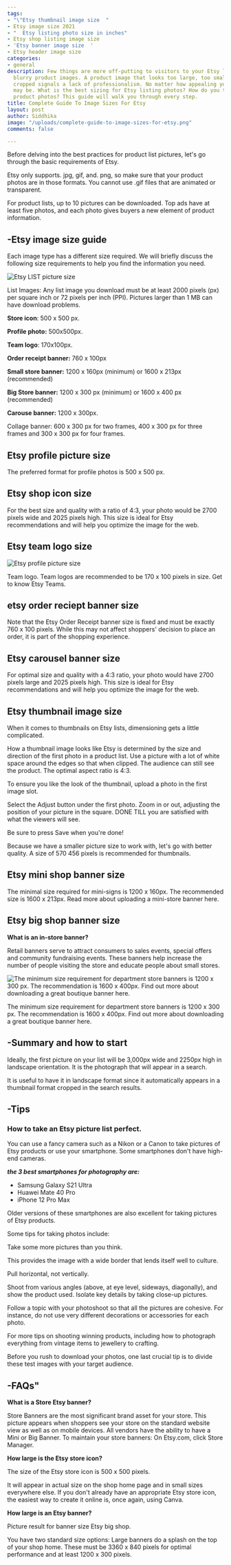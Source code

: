 ```yaml
---
tags:
- "\"Etsy thumbnail image size  "
- Etsy image size 2021
- "  Etsy listing photo size in inches"
- Etsy shop listing image size
- 'Etsy banner image size  '
- Etsy header image size
categories:
- general
description: Few things are more off-putting to visitors to your Etsy listing than
  blurry product images. A product image that looks too large, too small, or is strangely
  cropped signals a lack of professionalism. No matter how appealing your products
  may be. What is the best sizing for Etsy listing photos? How do you take good Etsy
  product photos? This guide will walk you through every step.
title: Complete Guide To Image Sizes For Etsy
layout: post
author: Siddhika
image: "/uploads/complete-guide-to-image-sizes-for-etsy.png"
comments: false

---
```

Before delving into the best practices for product list pictures, let's go through the basic requirements of Etsy.

Etsy only supports. jpg, gif, and. png, so make sure that your product photos are in those formats. You cannot use .gif files that are animated or transparent.

For product lists, up to 10 pictures can be downloaded. Top ads have at least five photos, and each photo gives buyers a new element of product information.

## **-Etsy image size guide**

Each image type has a different size required. We will briefly discuss the following size requirements to help you find the information you need.

![](/uploads/q.PNG "Etsy LIST picture size")

List Images: Any list image you download must be at least 2000 pixels (px) per square inch or 72 pixels per inch (PPI). Pictures larger than 1 MB can have download problems.

**Store icon**: 500 x 500 px.

**Profile photo:** 500x500px.

**Team logo**: 170x100px.

**Order receipt banner:** 760 x 100px

**Small store banner:** 1200 x 160px (minimum) or 1600 x 213px (recommended)

**Big Store banner:** 1200 x 300 px (minimum) or 1600 x 400 px (recommended)

**Carouse banner:** 1200 x 300px.

Collage banner: 600 x 300 px for two frames, 400 x 300 px for three frames and 300 x 300 px for four frames.

## **Etsy profile picture size**

The preferred format for profile photos is 500 x 500 px.

## **Etsy shop icon size**

For the best size and quality with a ratio of 4:3, your photo would be 2700 pixels wide and 2025 pixels high. This size is ideal for Etsy recommendations and will help you optimize the image for the web.

## **Etsy team logo size**

![](/uploads/a.PNG "Etsy profile picture size")

Team logo. Team logos are recommended to be 170 x 100 pixels in size. Get to know Etsy Teams.

## **etsy order reciept banner size**

Note that the Etsy Order Receipt banner size is fixed and must be exactly 760 x 100 pixels. While this may not affect shoppers' decision to place an order, it is part of the shopping experience.

## **Etsy carousel banner size**

For optimal size and quality with a 4:3 ratio, your photo would have 2700 pixels large and 2025 pixels high. This size is ideal for Etsy recommendations and will help you optimize the image for the web.

## **Etsy thumbnail image size**

When it comes to thumbnails on Etsy lists, dimensioning gets a little complicated.

How a thumbnail image looks like Etsy is determined by the size and direction of the first photo in a product list. Use a picture with a lot of white space around the edges so that when clipped. The audience can still see the product. The optimal aspect ratio is 4:3.

To ensure you like the look of the thumbnail, upload a photo in the first image slot.

Select the Adjust button under the first photo. Zoom in or out, adjusting the position of your picture in the square. DONE TILL you are satisfied with what the viewers will see.

Be sure to press Save when you're done!

Because we have a smaller picture size to work with, let's go with better quality. A size of 570 456 pixels is recommended for thumbnails.

## **Etsy mini shop banner size**

The minimal size required for mini-signs is 1200 x 160px. The recommended size is 1600 x 213px. Read more about uploading a mini-store banner here.

## **Etsy big shop banner size**

**What is an in-store banner?**

Retail banners serve to attract consumers to sales events, special offers and community fundraising events. These banners help increase the number of people visiting the store and educate people about small stores.

![The minimum size requirement for department store banners is 1200 x 300 px. The recommendation is 1600 x 400px. Find out more about downloading a great boutique banner here.](/uploads/ff.PNG "how to size your etsy image")

The minimum size requirement for department store banners is 1200 x 300 px. The recommendation is 1600 x 400px. Find out more about downloading a great boutique banner here.

## **-Summary and how to start**

Ideally, the first picture on your list will be 3,000px wide and 2250px high in landscape orientation. It is the photograph that will appear in a search.

It is useful to have it in landscape format since it automatically appears in a thumbnail format cropped in the search results.

## **-Tips**

### **How to take an Etsy picture list perfect.**

You can use a fancy camera such as a Nikon or a Canon to take pictures of Etsy products or use your smartphone. Some smartphones don't have high-end cameras.

**_the 3 best smartphones for photography are:_**

* Samsung Galaxy S21 Ultra
* Huawei Mate 40 Pro
* iPhone 12 Pro Max

Older versions of these smartphones are also excellent for taking pictures of Etsy products.

Some tips for taking photos include:

Take some more pictures than you think.

This provides the image with a wide border that lends itself well to culture.

Pull horizontal, not vertically.

Shoot from various angles (above, at eye level, sideways, diagonally), and show the product used. Isolate key details by taking close-up pictures.

Follow a topic with your photoshoot so that all the pictures are cohesive. For instance, do not use very different decorations or accessories for each photo.

For more tips on shooting winning products, including how to photograph everything from vintage items to jewellery to crafting.

Before you rush to download your photos, one last crucial tip is to divide these test images with your target audience.

## **-FAQs"**

**What is a Store Etsy banner?**

Store Banners are the most significant brand asset for your store. This picture appears when shoppers see your store on the standard website view as well as on mobile devices. All vendors have the ability to have a Mini or Big Banner. To maintain your store banners: On Etsy.com, click Store Manager.

**How large is the Etsy store icon?**

The size of the Etsy store icon is 500 x 500 pixels.

It will appear in actual size on the shop home page and in small sizes everywhere else. If you don't already have an appropriate Etsy store icon, the easiest way to create it online is, once again, using Canva.

**How large is an Etsy banner?**

Picture result for banner size Etsy big shop.

You have two standard size options: Large banners do a splash on the top of your shop home. These must be 3360 x 840 pixels for optimal performance and at least 1200 x 300 pixels.